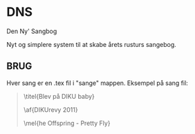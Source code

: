 DNS
===
Den Ny' Sangbog

Nyt og simplere system til at skabe årets rusturs sangebog.

BRUG
---
Hver sang er en .tex fil i "sange" mappen.
Eksempel på sang fil:

>\titel{Blev på DIKU baby}
>
>\af{DIKUrevy 2011}
>
>\mel{he Offspring - Pretty Fly}